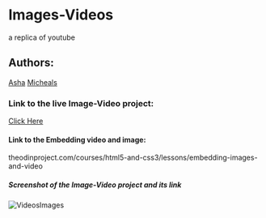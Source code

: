 # Images-Videos
a replica of youtube

## Authors:
[Asha](https://github.com/Ashah15)
[Micheals](https://github.com/MarvellousUbani)

### Link to the live Image-Video project:
[Click Here](https://ashah15.github.io/Images-Videos/)


#### Link to the Embedding video and image:
theodinproject.com/courses/html5-and-css3/lessons/embedding-images-and-video 


##### Screenshot of the Image-Video project and its link
![VideosImages](https://user-images.githubusercontent.com/25789605/61330511-706f2080-a828-11e9-9f43-7c0f06270a02.png)
